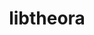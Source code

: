 ---
title: "libtheora"
layout: cache
categories: [package, develop]
meta: {"compilers": ["gcc@=11.1.0", "gcc@=11.4.0", "gcc@=9.4.0", "msvc@=19.39.33523", "oneapi@=2024.2.1"], "num_specs": 37, "num_specs_by_stack": {"data-vis-sdk": 8, "e4s": 12, "e4s-neoverse_v1": 2, "e4s-oneapi": 10, "e4s-power": 1, "e4s-rocm-external": 6, "root": 37, "windows-vis": 2}, "oss": ["ubuntu20.04", "ubuntu22.04", "windows10.0.20348"], "platforms": ["linux", "windows"], "stacks": ["data-vis-sdk", "e4s", "e4s-neoverse_v1", "e4s-oneapi", "e4s-power", "e4s-rocm-external", "root", "windows-vis"], "targets": ["neoverse_v1", "ppc64le", "x86_64", "x86_64_v3"], "versions": ["1.1.1"]}
spec_details: [{"compiler": "oneapi@=2024.2.1", "hash": "257tu6b36yf3byb6vhbhqprq5hzw6z62", "os": "ubuntu22.04", "platform": "linux", "size": "-", "stacks": ["root"], "target": "x86_64_v3", "variants": ["build_system=autotools", "~doc", "patches=d9bb5a9,e01511a,e01ef71,ff8478d"], "versions": ["1.1.1"]}, {"compiler": "oneapi@=2024.2.1", "hash": "2kmt76vmbwo4eh2w55l6fz5slvtntyan", "os": "ubuntu22.04", "platform": "linux", "size": "-", "stacks": ["e4s-oneapi", "root"], "target": "x86_64_v3", "variants": ["build_system=autotools", "~doc", "patches=d9bb5a9,e01511a,e01ef71,ff8478d"], "versions": ["1.1.1"]}, {"compiler": "oneapi@=2024.2.1", "hash": "2tcsw5ufkyzkdom5poaezbgkuccqrmwe", "os": "ubuntu22.04", "platform": "linux", "size": "-", "stacks": ["e4s-oneapi", "root"], "target": "x86_64_v3", "variants": ["build_system=autotools", "~doc", "patches=d9bb5a9,e01511a,e01ef71,ff8478d"], "versions": ["1.1.1"]}, {"compiler": "gcc@=11.4.0", "hash": "6e4jlz7nxtfvbw4rbeeksh5dwzntpgmr", "os": "ubuntu22.04", "platform": "linux", "size": "-", "stacks": ["e4s", "e4s-rocm-external", "root"], "target": "x86_64_v3", "variants": ["build_system=autotools", "~doc", "patches=d9bb5a9,e01511a,e01ef71,ff8478d"], "versions": ["1.1.1"]}, {"compiler": "gcc@=11.1.0", "hash": "6gapjbfvf3nzkhpq7di4wztny6js3wa5", "os": "ubuntu20.04", "platform": "linux", "size": "-", "stacks": ["data-vis-sdk", "root"], "target": "x86_64_v3", "variants": ["build_system=autotools", "~doc", "patches=d9bb5a9,e01511a,e01ef71,ff8478d"], "versions": ["1.1.1"]}, {"compiler": "gcc@=11.4.0", "hash": "bfagvqrvp5jxqoi2jysmpvqnh4hkqh63", "os": "ubuntu22.04", "platform": "linux", "size": "-", "stacks": ["e4s", "e4s-rocm-external", "root"], "target": "x86_64_v3", "variants": ["build_system=autotools", "~doc", "patches=d9bb5a9,e01511a,e01ef71,ff8478d"], "versions": ["1.1.1"]}, {"compiler": "msvc@=19.39.33523", "hash": "bjsvrwy5ttdo5ksn3ellp3zrfmxiafrn", "os": "windows10.0.20348", "platform": "windows", "size": "-", "stacks": ["root", "windows-vis"], "target": "x86_64", "variants": ["build_system=msbuild", "~doc", "patches=aeb6409,c311f2e,d9bb5a9,e01511a,e01ef71", "+static"], "versions": ["1.1.1"]}, {"compiler": "gcc@=11.1.0", "hash": "d4tu67trzy37xe4bhu74ckdox42gaoyn", "os": "ubuntu20.04", "platform": "linux", "size": "-", "stacks": ["data-vis-sdk", "root"], "target": "x86_64_v3", "variants": ["build_system=autotools", "~doc", "patches=d9bb5a9,e01511a,e01ef71,ff8478d"], "versions": ["1.1.1"]}, {"compiler": "gcc@=11.1.0", "hash": "d7e33j6w6vzidq4ijx22f5u2vc5yla5g", "os": "ubuntu20.04", "platform": "linux", "size": "-", "stacks": ["data-vis-sdk", "root"], "target": "x86_64_v3", "variants": ["build_system=autotools", "~doc", "patches=d9bb5a9,e01511a,e01ef71,ff8478d"], "versions": ["1.1.1"]}, {"compiler": "gcc@=11.4.0", "hash": "eehsf3qpekwhctd7jslwvobnghwjzkry", "os": "ubuntu22.04", "platform": "linux", "size": "-", "stacks": ["e4s-neoverse_v1", "root"], "target": "neoverse_v1", "variants": ["build_system=autotools", "~doc", "patches=d9bb5a9,e01511a,e01ef71,ff8478d"], "versions": ["1.1.1"]}, {"compiler": "gcc@=9.4.0", "hash": "efjlzugyrfn5dj3evwwfcizqa54uzpkp", "os": "ubuntu20.04", "platform": "linux", "size": "-", "stacks": ["e4s-power", "root"], "target": "ppc64le", "variants": ["build_system=autotools", "~doc", "patches=d9bb5a9,e01511a,e01ef71,ff8478d"], "versions": ["1.1.1"]}, {"compiler": "gcc@=11.4.0", "hash": "ezoervhdmdz3ajaduwub2x2qnjmmb7r3", "os": "ubuntu22.04", "platform": "linux", "size": "-", "stacks": ["e4s", "e4s-rocm-external", "root"], "target": "x86_64_v3", "variants": ["build_system=autotools", "~doc", "patches=d9bb5a9,e01511a,e01ef71,ff8478d"], "versions": ["1.1.1"]}, {"compiler": "gcc@=11.4.0", "hash": "f3snbuej6ho7ka6b3phqo2htf55duwkk", "os": "ubuntu22.04", "platform": "linux", "size": "-", "stacks": ["e4s", "root"], "target": "x86_64_v3", "variants": ["build_system=autotools", "~doc", "patches=d9bb5a9,e01511a,e01ef71,ff8478d"], "versions": ["1.1.1"]}, {"compiler": "oneapi@=2024.2.1", "hash": "fjl652mxxr4g5xm23xmzazsvllsc7cy7", "os": "ubuntu22.04", "platform": "linux", "size": "-", "stacks": ["e4s-oneapi", "root"], "target": "x86_64_v3", "variants": ["build_system=autotools", "~doc", "patches=d9bb5a9,e01511a,e01ef71,ff8478d"], "versions": ["1.1.1"]}, {"compiler": "oneapi@=2024.2.1", "hash": "fsqcu7kvjd3hsu5i7nayjqik4bnuosvg", "os": "ubuntu22.04", "platform": "linux", "size": "-", "stacks": ["root"], "target": "x86_64_v3", "variants": ["build_system=autotools", "~doc", "patches=d9bb5a9,e01511a,e01ef71,ff8478d"], "versions": ["1.1.1"]}, {"compiler": "gcc@=11.1.0", "hash": "hlfigklt2z3wmm3igca3s4wlggl2atya", "os": "ubuntu20.04", "platform": "linux", "size": "-", "stacks": ["data-vis-sdk", "root"], "target": "x86_64_v3", "variants": ["build_system=autotools", "~doc", "patches=d9bb5a9,e01511a,e01ef71,ff8478d"], "versions": ["1.1.1"]}, {"compiler": "gcc@=11.4.0", "hash": "j5elaqa6p2vhr64acx37bdsjflzkueow", "os": "ubuntu22.04", "platform": "linux", "size": "-", "stacks": ["e4s", "root"], "target": "x86_64_v3", "variants": ["build_system=autotools", "~doc", "patches=d9bb5a9,e01511a,e01ef71,ff8478d"], "versions": ["1.1.1"]}, {"compiler": "oneapi@=2024.2.1", "hash": "jnhe3hhy2kp5z3ka6slwfcl4aliku4yf", "os": "ubuntu22.04", "platform": "linux", "size": "-", "stacks": ["e4s-oneapi", "root"], "target": "x86_64_v3", "variants": ["build_system=autotools", "~doc", "patches=d9bb5a9,e01511a,e01ef71,ff8478d"], "versions": ["1.1.1"]}, {"compiler": "gcc@=11.1.0", "hash": "mflwd266erwiziwpx6szebc7ei2aspfb", "os": "ubuntu20.04", "platform": "linux", "size": "-", "stacks": ["data-vis-sdk", "root"], "target": "x86_64_v3", "variants": ["build_system=autotools", "~doc", "patches=d9bb5a9,e01511a,e01ef71,ff8478d"], "versions": ["1.1.1"]}, {"compiler": "oneapi@=2024.2.1", "hash": "mkf47pco4mkln6hs4bk27euvv2q3iulw", "os": "ubuntu22.04", "platform": "linux", "size": "-", "stacks": ["e4s-oneapi", "root"], "target": "x86_64_v3", "variants": ["build_system=autotools", "~doc", "patches=d9bb5a9,e01511a,e01ef71,ff8478d"], "versions": ["1.1.1"]}, {"compiler": "gcc@=11.4.0", "hash": "mr437crpfmfnps3atnfy7z2awbmkghn4", "os": "ubuntu22.04", "platform": "linux", "size": "-", "stacks": ["e4s", "e4s-rocm-external", "root"], "target": "x86_64_v3", "variants": ["build_system=autotools", "~doc", "patches=d9bb5a9,e01511a,e01ef71,ff8478d"], "versions": ["1.1.1"]}, {"compiler": "oneapi@=2024.2.1", "hash": "nozk67e6vrsl57vpbigqh6yzt6gbllxm", "os": "ubuntu22.04", "platform": "linux", "size": "-", "stacks": ["e4s-oneapi", "root"], "target": "x86_64_v3", "variants": ["build_system=autotools", "~doc", "patches=d9bb5a9,e01511a,e01ef71,ff8478d"], "versions": ["1.1.1"]}, {"compiler": "gcc@=11.4.0", "hash": "nusf3ag3jgxg64pbyrvxooyagobwmv6w", "os": "ubuntu22.04", "platform": "linux", "size": "-", "stacks": ["e4s", "root"], "target": "x86_64_v3", "variants": ["build_system=autotools", "~doc", "patches=d9bb5a9,e01511a,e01ef71,ff8478d"], "versions": ["1.1.1"]}, {"compiler": "oneapi@=2024.2.1", "hash": "oedjmyynxzsgcsaye4zjva7eozwaidum", "os": "ubuntu22.04", "platform": "linux", "size": "-", "stacks": ["e4s-oneapi", "root"], "target": "x86_64_v3", "variants": ["build_system=autotools", "~doc", "patches=d9bb5a9,e01511a,e01ef71,ff8478d"], "versions": ["1.1.1"]}, {"compiler": "gcc@=11.4.0", "hash": "ohypsmturonm6xoipf6ixixxnnaozclr", "os": "ubuntu22.04", "platform": "linux", "size": "-", "stacks": ["e4s", "e4s-rocm-external", "root"], "target": "x86_64_v3", "variants": ["build_system=autotools", "~doc", "patches=d9bb5a9,e01511a,e01ef71,ff8478d"], "versions": ["1.1.1"]}, {"compiler": "gcc@=11.4.0", "hash": "owtxuotkklfbbjsdthb2cceyjvjbe4dp", "os": "ubuntu22.04", "platform": "linux", "size": "-", "stacks": ["e4s", "root"], "target": "x86_64_v3", "variants": ["build_system=autotools", "~doc", "patches=d9bb5a9,e01511a,e01ef71,ff8478d"], "versions": ["1.1.1"]}, {"compiler": "gcc@=11.4.0", "hash": "oxp2nhgjte762wr22fwvxgcs5abzj42v", "os": "ubuntu22.04", "platform": "linux", "size": "-", "stacks": ["e4s", "root"], "target": "x86_64_v3", "variants": ["build_system=autotools", "~doc", "patches=d9bb5a9,e01511a,e01ef71,ff8478d"], "versions": ["1.1.1"]}, {"compiler": "oneapi@=2024.2.1", "hash": "p6iyayn7osxrxacdwnrnistd7t6a6dfh", "os": "ubuntu22.04", "platform": "linux", "size": "-", "stacks": ["e4s-oneapi", "root"], "target": "x86_64_v3", "variants": ["build_system=autotools", "~doc", "patches=d9bb5a9,e01511a,e01ef71,ff8478d"], "versions": ["1.1.1"]}, {"compiler": "gcc@=11.4.0", "hash": "psj7x7kzvzhsh5uqvajxsueo2qnh2c3k", "os": "ubuntu22.04", "platform": "linux", "size": "-", "stacks": ["e4s", "e4s-rocm-external", "root"], "target": "x86_64_v3", "variants": ["build_system=autotools", "~doc", "patches=d9bb5a9,e01511a,e01ef71,ff8478d"], "versions": ["1.1.1"]}, {"compiler": "gcc@=11.4.0", "hash": "scayi3heo7pajftonft5m7ny6te6olmd", "os": "ubuntu22.04", "platform": "linux", "size": "-", "stacks": ["e4s", "root"], "target": "x86_64_v3", "variants": ["build_system=autotools", "~doc", "patches=d9bb5a9,e01511a,e01ef71,ff8478d"], "versions": ["1.1.1"]}, {"compiler": "gcc@=11.4.0", "hash": "tlmttedl2lnkce4hhew47fnngozm6swh", "os": "ubuntu22.04", "platform": "linux", "size": "-", "stacks": ["e4s-neoverse_v1", "root"], "target": "neoverse_v1", "variants": ["build_system=autotools", "~doc", "patches=d9bb5a9,e01511a,e01ef71,ff8478d"], "versions": ["1.1.1"]}, {"compiler": "gcc@=11.1.0", "hash": "u6vxyfhjl3vmju55e4bnkmjmvocr2xni", "os": "ubuntu20.04", "platform": "linux", "size": "-", "stacks": ["data-vis-sdk", "root"], "target": "x86_64_v3", "variants": ["build_system=autotools", "~doc", "patches=d9bb5a9,e01511a,e01ef71,ff8478d"], "versions": ["1.1.1"]}, {"compiler": "gcc@=11.1.0", "hash": "wl2n3r5ka7vngwl5kfh2m64kec334vnb", "os": "ubuntu20.04", "platform": "linux", "size": "-", "stacks": ["data-vis-sdk", "root"], "target": "x86_64_v3", "variants": ["build_system=autotools", "~doc", "patches=d9bb5a9,e01511a,e01ef71,ff8478d"], "versions": ["1.1.1"]}, {"compiler": "oneapi@=2024.2.1", "hash": "wokxnrcnzkm5jeqwlpalhbofprc2svs4", "os": "ubuntu22.04", "platform": "linux", "size": "-", "stacks": ["e4s-oneapi", "root"], "target": "x86_64_v3", "variants": ["build_system=autotools", "~doc", "patches=d9bb5a9,e01511a,e01ef71,ff8478d"], "versions": ["1.1.1"]}, {"compiler": "oneapi@=2024.2.1", "hash": "xbna5n3qzumdwiwqaxu7joubtnawcigl", "os": "ubuntu22.04", "platform": "linux", "size": "-", "stacks": ["e4s-oneapi", "root"], "target": "x86_64_v3", "variants": ["build_system=autotools", "~doc", "patches=d9bb5a9,e01511a,e01ef71,ff8478d"], "versions": ["1.1.1"]}, {"compiler": "gcc@=11.1.0", "hash": "yvlnum7zjwk23kcdogv6ciga6nv7spsf", "os": "ubuntu20.04", "platform": "linux", "size": "-", "stacks": ["data-vis-sdk", "root"], "target": "x86_64_v3", "variants": ["build_system=autotools", "~doc", "patches=d9bb5a9,e01511a,e01ef71,ff8478d"], "versions": ["1.1.1"]}, {"compiler": "msvc@=19.39.33523", "hash": "zbbju5fnnxzjdj2ax7brx6wxn2s2rv6y", "os": "windows10.0.20348", "platform": "windows", "size": "-", "stacks": ["root", "windows-vis"], "target": "x86_64", "variants": ["build_system=msbuild", "~doc", "patches=c25ad6a,d9bb5a9,e01511a,e01ef71,ff8478d", "+static"], "versions": ["1.1.1"]}]
---